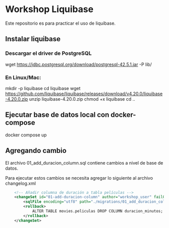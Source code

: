 # Workshop Liquibase

Este repositorio es para practicar el uso de liquibase.

## Instalar liquibase

### Descargar el driver de PostgreSQL
wget https://jdbc.postgresql.org/download/postgresql-42.5.1.jar -P lib/

### En Linux/Mac:
mkdir -p liquibase
cd liquibase
wget https://github.com/liquibase/liquibase/releases/download/v4.20.0/liquibase-4.20.0.zip
unzip liquibase-4.20.0.zip
chmod +x liquibase
cd ..

## Ejecutar base de datos local con docker-compose

docker compose up

## Agregando cambio

El archivo 01_add_duracion_column.sql contiene cambios a nivel de base de datos.

Para ejecutar estos cambios se necesita agregar lo siguiente al archivo changelog.xml

```xml
    <!-- Añadir columna de duración a tabla películas -->
    <changeSet id="01-add-duracion-column" author="workshop_user" failOnError="false">
        <sqlFile encoding="utf8" path="./migrations/01_add_duracion_column.sql"/>
        <rollback>
            ALTER TABLE movies.peliculas DROP COLUMN duracion_minutos;
        </rollback>
    </changeSet>
```
